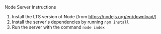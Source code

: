 Node Server Instructions

1. Install the LTS version of Node (from https://nodejs.org/en/download/)
2. Install the server's dependencies by running `npm install`
3. Run the server with the command `node index`
